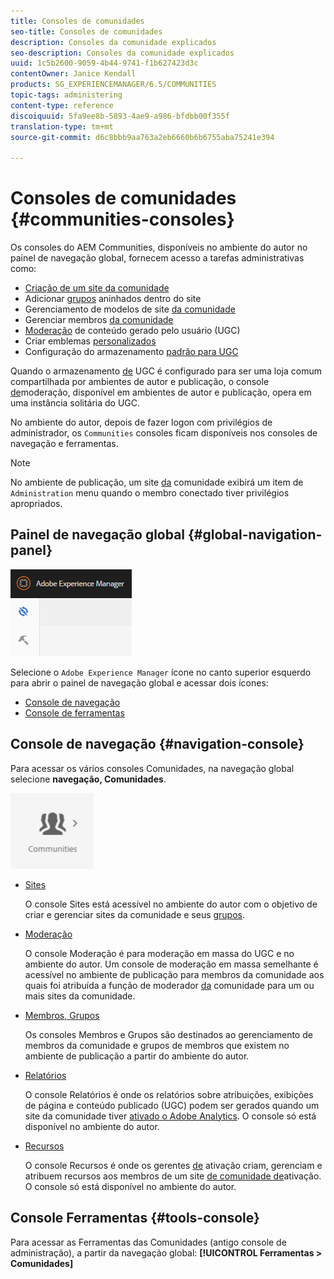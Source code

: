 ```yaml
---
title: Consoles de comunidades
seo-title: Consoles de comunidades
description: Consoles da comunidade explicados
seo-description: Consoles da comunidade explicados
uuid: 1c5b2600-9059-4b44-9741-f1b627423d3c
contentOwner: Janice Kendall
products: SG_EXPERIENCEMANAGER/6.5/COMMUNITIES
topic-tags: administering
content-type: reference
discoiquuid: 5fa9ee8b-5893-4ae9-a986-bfdbb00f355f
translation-type: tm+mt
source-git-commit: d6c8bbb9aa763a2eb6660b6b6755aba75241e394

---
```



# Consoles de comunidades {#communities-consoles}

Os consoles do AEM Communities, disponíveis no ambiente do autor no painel de navegação global, fornecem acesso a tarefas administrativas como:

* [Criação de um site da comunidade](sites-console.md)
* Adicionar [grupos](groups.md) aninhados dentro do site
* Gerenciamento de modelos de site [da comunidade](sites.md)
* Gerenciar membros [da comunidade](members.md)
* [Moderação](moderate-ugc.md) de conteúdo gerado pelo usuário (UGC)
* Criar emblemas [personalizados](badges.md)
* Configuração do armazenamento [padrão para UGC](srp-config.md)

Quando o armazenamento [de](working-with-srp.md) UGC é configurado para ser uma loja comum compartilhada por ambientes de autor e publicação, o console [de](moderation.md)moderação, disponível em ambientes de autor e publicação, opera em uma instância solitária do UGC.

No ambiente do autor, depois de fazer logon com privilégios de administrador, os `Communities` consoles ficam disponíveis nos consoles de navegação e ferramentas.

>[!NOTE]
>
>No ambiente de publicação, um site [da](sites-console.md) comunidade exibirá um item de `Administration` menu quando o membro conectado tiver privilégios apropriados.

## Painel de navegação global {#global-navigation-panel}

![chlimage_1-91](assets/chlimage_1-91.png)

Selecione o `Adobe Experience Manager` ícone no canto superior esquerdo para abrir o painel de navegação global e acessar dois ícones:

* [Console de navegação](#navigation-console)
* [Console de ferramentas](tools.md)

## Console de navegação {#navigation-console}

Para acessar os vários consoles Comunidades, na navegação global selecione **navegação, Comunidades**.

![chlimage_1-92](assets/chlimage_1-92.png)

* [Sites](sites-console.md)

   O console Sites está acessível no ambiente do autor com o objetivo de criar e gerenciar sites da comunidade e seus [grupos](groups.md).

* [Moderação](moderation.md)

   O console Moderação é para moderação em massa do UGC e no ambiente do autor. Um console de moderação em massa semelhante é acessível no ambiente de publicação para membros da comunidade aos quais foi atribuída a função de moderador [da](users.md#publishenvironmentusersandgroups) comunidade para um ou mais sites da comunidade.

* [Membros, Grupos](members.md)

   Os consoles Membros e Grupos são destinados ao gerenciamento de membros da comunidade e grupos de membros que existem no ambiente de publicação a partir do ambiente do autor.

* [Relatórios](reports.md)

   O console Relatórios é onde os relatórios sobre atribuições, exibições de página e conteúdo publicado (UGC) podem ser gerados quando um site da comunidade tiver [ativado o Adobe Analytics](sites-console.md#analytics). O console só está disponível no ambiente do autor.

* [Recursos](resources.md)

   O console Recursos é onde os gerentes [de](enablement.md#communitymanagers) ativação criam, gerenciam e atribuem recursos aos membros de um site [de comunidade de](overview.md#enablement-community)ativação. O console só está disponível no ambiente do autor.

## Console Ferramentas {#tools-console}

Para acessar as Ferramentas [](tools.md) das Comunidades (antigo console de administração), a partir da navegação global: **[!UICONTROL Ferramentas > Comunidades]**
